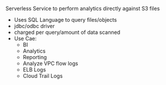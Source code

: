 Serverless Service to perform analytics directly against S3 files
* Uses SQL Language to query files/objects
* jdbc/odbc driver
* charged per query/amount of data scanned
* Use Cae:
  * BI
  * Analytics
  * Reporting
  * Analyze VPC flow logs
  * ELB Logs
  * Cloud Trail Logs
  
